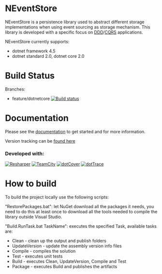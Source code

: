 NEventStore
===

NEventStore is a persistence library used to abstract different storage implementations
when using event sourcing as storage mechanism. This library is developed with a specific focus on [DDD](http://en.wikipedia.org/wiki/Domain-driven_design)/[CQRS](http://cqrsinfo.com) applications.

NEventStore currently supports:

- dotnet framework 4.5
- dotnet standard 2.0, dotnet core 2.0 

Build Status
===

Branches: 

- feature/dotnetcore [![Build status](https://ci.appveyor.com/api/projects/status/frg36pb2oh1j2ddi/branch/feature/dotnetcore?svg=true)](https://ci.appveyor.com/project/AGiorgetti/neventstore/branch/feature/dotnetcore)


Documentation
===

Please see the [documentation](https://github.com/NEventStore/NEventStore/wiki) to get started and for more information.

Version tracking can be [found here](Changelog.MD)

### Developed with:

[![Resharper](http://neventstore.org/images/logo_resharper_small.gif)](http://www.jetbrains.com/resharper/)
[![TeamCity](http://neventstore.org/images/logo_teamcity_small.gif)](http://www.jetbrains.com/teamcity/)
[![dotCover](http://neventstore.org/images/logo_dotcover_small.gif)](http://www.jetbrains.com/dotcover/)
[![dotTrace](http://neventstore.org/images/logo_dottrace_small.gif)](http://www.jetbrains.com/dottrace/)

# How to build

To build the project locally use the following scripts:

"RestorePackages.bat": let NuGet download all the packages it needs, you need to do this at least once to download all the tools needed to compile the library outside Visual Studio.

"Build.RunTask.bat TaskName": executes the specified Task, available tasks are:

- Clean - clean up the output and publish folders
- UpdateVersion - update the assembly version info files 
- Compile - compiles the solution
- Test - executes unit tests
- Build - executes Clean, UpdateVersion, Compile and Test 
- Package - executes Build and publishes the artifacts


